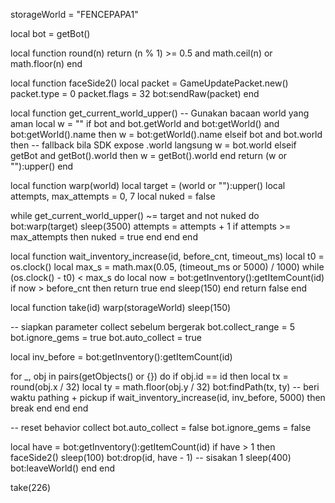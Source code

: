 storageWorld = "FENCEPAPA1"

local bot = getBot()

local function round(n)
  return (n % 1) >= 0.5 and math.ceil(n) or math.floor(n)
end

local function faceSide2()
  local packet = GameUpdatePacket.new()
  packet.type  = 0
  packet.flags = 32
  bot:sendRaw(packet)
end

local function get_current_world_upper()
  -- Gunakan bacaan world yang aman
  local w = ""
  if bot and bot.getWorld and bot:getWorld() and bot:getWorld().name then
    w = bot:getWorld().name
  elseif bot and bot.world then
    -- fallback bila SDK expose .world langsung
    w = bot.world
  elseif getBot and getBot().world then
    w = getBot().world
  end
  return (w or ""):upper()
end

local function warp(world)
  local target = (world or ""):upper()
  local attempts, max_attempts = 0, 7
  local nuked = false

  while get_current_world_upper() ~= target and not nuked do
    bot:warp(target)
    sleep(3500)
    attempts = attempts + 1
    if attempts >= max_attempts then
      nuked = true
    end
  end
end

local function wait_inventory_increase(id, before_cnt, timeout_ms)
  local t0 = os.clock()
  local max_s = math.max(0.05, (timeout_ms or 5000) / 1000)
  while (os.clock() - t0) < max_s do
    local now = bot:getInventory():getItemCount(id)
    if now > before_cnt then return true end
    sleep(150)
  end
  return false
end

local function take(id)
  warp(storageWorld)
  sleep(150)

  -- siapkan parameter collect sebelum bergerak
  bot.collect_range = 5
  bot.ignore_gems   = true
  bot.auto_collect  = true

  local inv_before = bot:getInventory():getItemCount(id)

  for _, obj in pairs(getObjects() or {}) do
    if obj.id == id then
      local tx = round(obj.x / 32)
      local ty = math.floor(obj.y / 32)
      bot:findPath(tx, ty)
      -- beri waktu pathing + pickup
      if wait_inventory_increase(id, inv_before, 5000) then
        break
      end
    end
  end

  -- reset behavior collect
  bot.auto_collect = false
  bot.ignore_gems  = false

  local have = bot:getInventory():getItemCount(id)
  if have > 1 then
    faceSide2()
    sleep(100)
    bot:drop(id, have - 1)  -- sisakan 1
    sleep(400)
    bot:leaveWorld()
  end
end

take(226)
